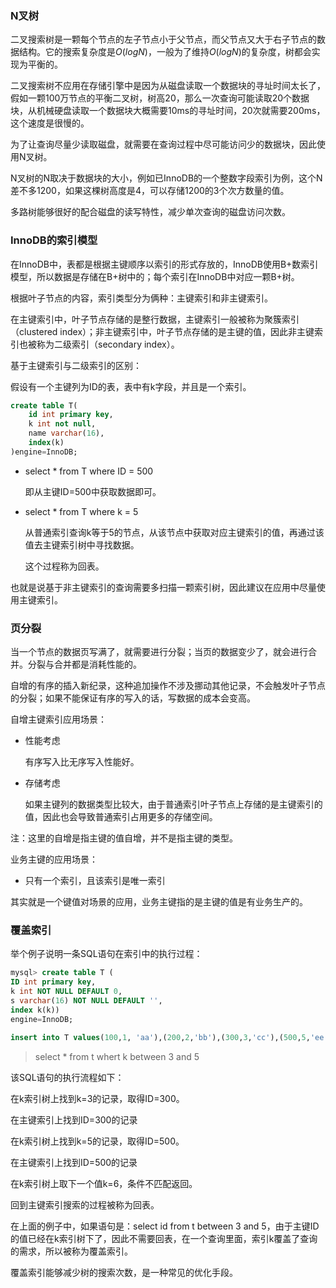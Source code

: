 ### N叉树

二叉搜索树是一颗每个节点的左子节点小于父节点，而父节点又大于右子节点的数据结构。它的搜索复杂度是$O(logN)$，一般为了维持$O(logN)$的复杂度，树都会实现为平衡的。



二叉搜索树不应用在存储引擎中是因为从磁盘读取一个数据块的寻址时间太长了，假如一颗100万节点的平衡二叉树，树高20，那么一次查询可能读取20个数据块，从机械硬盘读取一个数据块大概需要10ms的寻址时间，20次就需要200ms，这个速度是很慢的。



为了让查询尽量少读取磁盘，就需要在查询过程中尽可能访问少的数据块，因此使用N叉树。

N叉树的N取决于数据块的大小，例如已InnoDB的一个整数字段索引为例，这个N差不多1200，如果这棵树高度是4，可以存储1200的3个次方数量的值。

多路树能够很好的配合磁盘的读写特性，减少单次查询的磁盘访问次数。







### InnoDB的索引模型

在InnoDB中，表都是根据主键顺序以索引的形式存放的，InnoDB使用B+数索引模型，所以数据是存储在B+树中的；每个索引在InnoDB中对应一颗B+树。



根据叶子节点的内容，索引类型分为俩种：主键索引和非主键索引。

在主键索引中，叶子节点存储的是整行数据，主键索引一般被称为聚簇索引（clustered index）；非主键索引中，叶子节点存储的是主键的值，因此非主键索引也被称为二级索引（secondary index）。



基于主键索引与二级索引的区别：

假设有一个主键列为ID的表，表中有k字段，并且是一个索引。

```sql
create table T(
    id int primary key,
    k int not null,
    name varchar(16),
    index(k)
)engine=InnoDB;
```

- select * from T where ID = 500

  即从主键ID=500中获取数据即可。

- select * from T where k = 5

  从普通索引查询k等于5的节点，从该节点中获取对应主键索引的值，再通过该值去主键索引树中寻找数据。

  这个过程称为回表。

也就是说基于非主键索引的查询需要多扫描一颗索引树，因此建议在应用中尽量使用主键索引。







### 页分裂

当一个节点的数据页写满了，就需要进行分裂；当页的数据变少了，就会进行合并。分裂与合并都是消耗性能的。



自增的有序的插入新纪录，这种追加操作不涉及挪动其他记录，不会触发叶子节点的分裂；如果不能保证有序的写入的话，写数据的成本会变高。



自增主键索引应用场景：

- 性能考虑

  有序写入比无序写入性能好。

- 存储考虑

  如果主键列的数据类型比较大，由于普通索引叶子节点上存储的是主键索引的值，因此也会导致普通索引占用更多的存储空间。

注：这里的自增是指主键的值自增，并不是指主键的类型。



业务主键的应用场景：

- 只有一个索引，且该索引是唯一索引

其实就是一个键值对场景的应用，业务主键指的是主键的值是有业务生产的。



### 覆盖索引

举个例子说明一条SQL语句在索引中的执行过程：

```sql
mysql> create table T (
ID int primary key,
k int NOT NULL DEFAULT 0, 
s varchar(16) NOT NULL DEFAULT '',
index k(k))
engine=InnoDB;

insert into T values(100,1, 'aa'),(200,2,'bb'),(300,3,'cc'),(500,5,'ee'),(600,6,'ff'),(700,7,'gg');
```

>  select * from t whert k between 3 and 5

该SQL语句的执行流程如下：

在k索引树上找到k=3的记录，取得ID=300。

在主键索引上找到ID=300的记录

在k索引树上找到k=5的记录，取得ID=500。

在主键索引上找到ID=500的记录

在k索引树上取下一个值k=6，条件不匹配返回。

回到主键索引搜索的过程被称为回表。



在上面的例子中，如果语句是：select id from t between 3 and 5，由于主键ID的值已经在k索引树下了，因此不需要回表，在一个查询里面，索引k覆盖了查询的需求，所以被称为覆盖索引。

覆盖索引能够减少树的搜索次数，是一种常见的优化手段。



